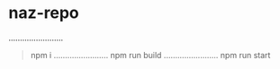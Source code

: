 # naz-repo
........................
> npm i
........................
> npm run build
........................
> npm run start
